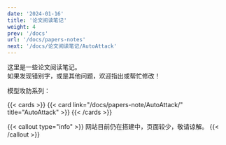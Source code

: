 ```yaml
---
date: '2024-01-16'
title: '论文阅读笔记'
weight: 4
prev: '/docs'
url: '/docs/papers-notes'
next: '/docs/论文阅读笔记/AutoAttack'
---
```


这里是一些论文阅读笔记。  
如果发现错别字，或是其他问题，欢迎指出或帮忙修改！

模型攻防系列：

{{< cards >}}
  {{< card link="/docs/papers-note/AutoAttack/" title="AutoAttack" >}}
{{< /cards >}}

{{< callout type="info" >}}
网站目前仍在搭建中，页面较少，敬请谅解。
{{< /callout >}}